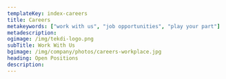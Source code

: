 ```yaml
---
templateKey: index-careers
title: Careers
metakeywords: ["work with us", "job opportunities", "play your part"]
metadescription: 
ogimage: /img/tekdi-logo.png
subTitle: Work With Us
bgimage: /img/company/photos/careers-workplace.jpg
heading: Open Positions
description: 
---
```

